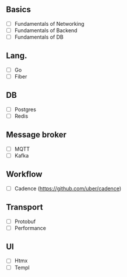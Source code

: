 ## Basics
- [ ] Fundamentals of Networking
- [ ] Fundamentals of Backend
- [ ] Fundamentals of DB 

## Lang.
- [ ] Go
- [ ] Fiber

## DB
- [ ] Postgres
- [ ] Redis

## Message broker
- [ ] MQTT
- [ ] Kafka

## Workflow 
- [ ] Cadence (https://github.com/uber/cadence)

## Transport
- [ ] Protobuf
- [ ] Performance

## UI
- [ ] Htmx
- [ ] Templ
